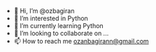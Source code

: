 - 👋 Hi, I’m @ozbagiran
- 👀 I’m interested in Python
- 🌱 I’m currently learning Python
- 💞️ I’m looking to collaborate on ...
- 📫 How to reach me ozanbagirann@gmail.com

<!---
ozbagiran/ozbagiran is a ✨ special ✨ repository because its `README.md` (this file) appears on your GitHub profile.
You can click the Preview link to take a look at your changes.
--->
